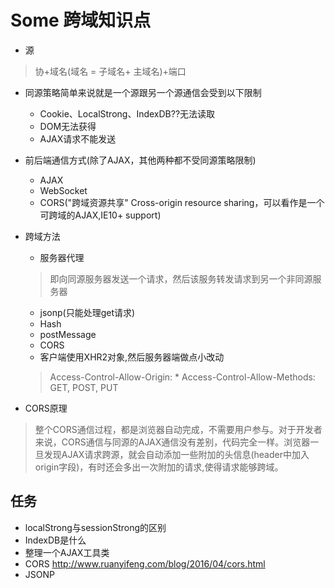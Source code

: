 # Some 跨域知识点
 - 源
 > 协+域名(域名 = 子域名+ 主域名)+端口
-  同源策略简单来说就是一个源跟另一个源通信会受到以下限制
   - Cookie、LocalStrong、IndexDB??无法读取 
   - DOM无法获得
   - AJAX请求不能发送

- 前后端通信方式(除了AJAX，其他两种都不受同源策略限制)
  - AJAX
  - WebSocket
  - CORS("跨域资源共享" Cross-origin resource sharing，可以看作是一个可跨域的AJAX,IE10+ support)
 
 - 跨域方法
   - 服务器代理
   > 即向同源服务器发送一个请求，然后该服务转发请求到另一个非同源服务器
   - jsonp(只能处理get请求) 
   - Hash 
   - postMessage
   - CORS
   - 客户端使用XHR2对象,然后服务器端做点小改动
   > Access-Control-Allow-Origin: *
   > Access-Control-Allow-Methods: GET, POST, PUT
   
- CORS原理
> 整个CORS通信过程，都是浏览器自动完成，不需要用户参与。对于开发者来说，CORS通信与同源的AJAX通信没有差别，代码完全一样。浏览器一旦发现AJAX请求跨源，就会自动添加一些附加的头信息(header中加入origin字段)，有时还会多出一次附加的请求,使得请求能够跨域。
## 任务
- localStrong与sessionStrong的区别
- IndexDB是什么
- 整理一个AJAX工具类
- CORS  http://www.ruanyifeng.com/blog/2016/04/cors.html
- JSONP